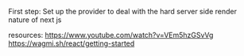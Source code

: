 First step:
Set up the provider to deal with the hard server side render nature of next js

resources:
https://www.youtube.com/watch?v=VEm5hzGSvVg
https://wagmi.sh/react/getting-started
